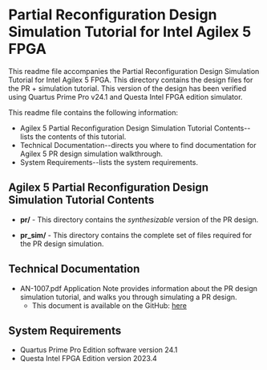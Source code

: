 # Partial Reconfiguration Design Simulation Tutorial for Intel Agilex 5 FPGA 

This readme file accompanies the Partial Reconfiguration Design Simulation Tutorial for Intel Agilex 5 FPGA. This directory contains the design files for the PR + simulation tutorial. This version of the design has been verified using Quartus Prime Pro v24.1 and Questa Intel FPGA edition simulator.

This readme file contains the following information:

*  Agilex 5 Partial Reconfiguration Design Simulation Tutorial Contents--lists the contents of this tutorial.
*  Technical Documentation--directs you where to find documentation for Agilex 5 PR design simulation walkthrough.
*  System Requirements--lists the system requirements.

## Agilex 5 Partial Reconfiguration Design Simulation Tutorial Contents

*  **pr/** - This directory contains the *synthesizable* version of the PR design.

*  **pr_sim/** - This directory contains the complete set of files required for the PR design simulation.

## Technical Documentation

*  AN-1007.pdf Application Note provides information about the PR design simulation tutorial, and walks you through simulating a PR design.
   *  This document is available on the GitHub: [here](AN-1007.pdf)

## System Requirements

*  Quartus Prime Pro Edition software version 24.1
*  Questa Intel FPGA Edition version 2023.4


